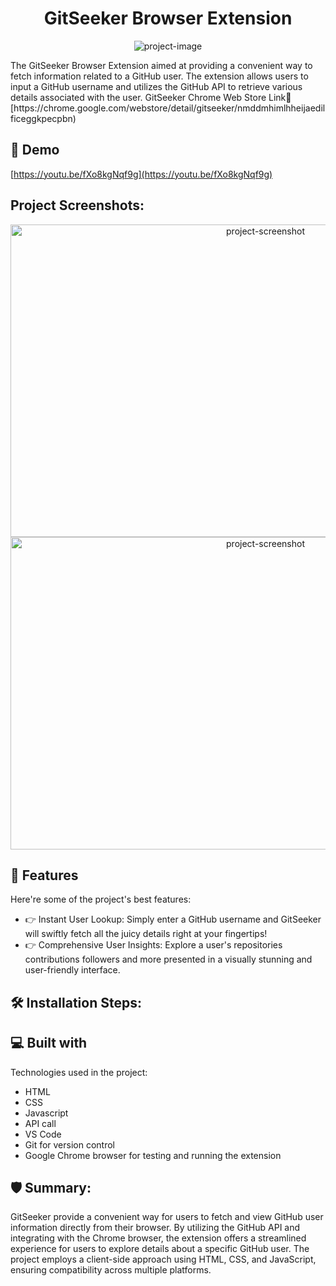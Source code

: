 <h1 align="center" id="title">GitSeeker Browser Extension</h1>

<p align="center"><img src="https://socialify.git.ci/UTKARSH-SAH/GitSeeker-Browser-Extension/image?font=KoHo&amp;language=1&amp;logo=https%3A%2F%2Fgithub.com%2FUTKARSH-SAH%2FGitSeeker-Browser-Extension%2Fblob%2Fmaster%2Flogo.png%3Fraw%3Dtrue&amp;name=1&amp;owner=1&amp;pattern=Floating%20Cogs&amp;theme=Light" alt="project-image"></p>

<p id="description">The GitSeeker Browser Extension aimed at providing a convenient way to fetch information related to a GitHub user. The extension allows users to input a GitHub username and utilizes the GitHub API to retrieve various details associated with the user. GitSeeker Chrome Web Store Link🔗 [https://chrome.google.com/webstore/detail/gitseeker/nmddmhimlhheijaedilficeggkpecpbn)</p>

<h2>🚀 Demo</h2>

[https://youtu.be/fXo8kgNqf9g](https://youtu.be/fXo8kgNqf9g)

<h2>Project Screenshots:</h2>
<p align="center">
<img src="https://lh3.googleusercontent.com/hidf6xrhOi81WaZonU9xVMlXJtFG4y1pZHg41T7rB740hTEKTs_CvLt28cAyPKZqdjrobj-YQ_RZIY_jfoUuwrT4qA=w640-h400-e365-rj-sc0x00ffffff" alt="project-screenshot" width="800" height="500/">

<img src="https://lh3.googleusercontent.com/Mvj61BWvSV_bQ8TiVmwrK_IHGEs_1QMf7EJR9_zLS9mwrWf5p0W0NL5ns-l-j8Arv6LM0wkuQgBUimn6cIIOMNIbaSQ=w640-h400-e365-rj-sc0x00ffffff" alt="project-screenshot" width="800" height="500/">
</p>

  
  
<h2>🧐 Features</h2>

Here're some of the project's best features:

*   👉 Instant User Lookup: Simply enter a GitHub username and GitSeeker will swiftly fetch all the juicy details right at your fingertips!
*   👉 Comprehensive User Insights: Explore a user's repositories contributions followers and more presented in a visually stunning and user-friendly interface.

<h2>🛠️ Installation Steps:</h2>

  
  
<h2>💻 Built with</h2>

Technologies used in the project:

*   HTML
*   CSS
*   Javascript
*   API call
*   VS Code
*   Git for version control
*   Google Chrome browser for testing and running the extension

<h2>🛡️ Summary:</h2>

GitSeeker provide a convenient way for users to fetch and view GitHub user information directly from their browser. By utilizing the GitHub API and integrating with the Chrome browser, the extension offers a streamlined experience for users to explore details about a specific GitHub user. The project employs a client-side approach using HTML, CSS, and JavaScript, ensuring compatibility across multiple platforms.
